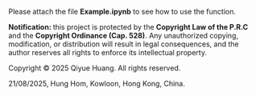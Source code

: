Please attach the file $\textbf{Example.ipynb}$ to see how to use the function. 

$\textbf{Notification: }$ this project is protected by the $\textbf{Copyright Law of the P.R.C}$ and the $\textbf{Copyright Ordinance (Cap. 528)}$. 
Any unauthorized copying, modification, or distribution will result in legal consequences, 
and the author reserves all rights to enforce its intellectual property.

Copyright © 2025 Qiyue Huang. All rights reserved.

21/08/2025, Hung Hom, Kowloon, Hong Kong, China.

